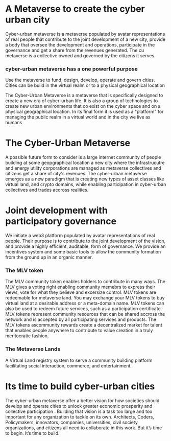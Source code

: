# A Metaverse to create the cyber urban city
Cyber-urban metaverse is a metaverse populated by avatar representations of real people that contribute to the joint development of a new city, provide a body that oversee the development and operations, participate in the governance and get a share from the revenues generated. The cu metaverse is a collective owned and governed by the citizens it serves.

### cyber-urban metaverse has a one powerful purpose
Use the metaverse to fund, design, develop, operate and govern cities. Cities can be build in the virtual realm or to a physical geographical location

The Cyber-Urban Metaverse is a metaverse that is specifically designed to create a new era of cyber-urban life. It is also a group of technologies to create new urban environments that co exist on the cyber space and on a physical geographical location. 
In its final form it is used as a "platform" for managing the public realm in a virtual world and in the city we live as humans
 



# The Cyber-Urban Metaverse
A possible future form to consider is a large internet community of people building at some geopgraphical location a new city where the infrastrucutre and energy utility corporations are managed as metaverse collectives and citizens get a share of city's revenues.
The cyber-urban metaverse emerges as a new paradigm that is creating new types of asset classes like virtual land, and crypto domains, while enabling participation in cyber-urban collectives and trades accross realities.

# Joint development with participatory governance
We initiate a web3 platform populated by avatar representations of real people. Their purpose is to contribute to the joint development of the vision, and provide a highly efficient, auditable, form of governance. We provide an incentives system and some basic tools to allow the community formation from the ground up in an organic manner.
### The MLV token
The MLV community token enables holders to contribute in many ways. 
The MLV gives a voting right enabling community memebrs to express their views, vote for what they believe and excersize control. 
MLV tokens are redeemable for metaverse land. You may exchange your MLV tokens to buy virtual land at a desirable address or a meta-domain name. MLV tokens can also be used to redeem future services, such as a participation certificate.
MLV tokens represent community resources that can be shared accross the network and is accepted by all participating services and products.
The MLV tokens ascommunity rewards create a decentralized market for talent that enables people anywhere to contribute to value creation in a truly meritocratic fashion.

### The Metaverse Lands 
A Virtual Land registry system to serve a community building platform facilitating social interaction, commerce, and entertainment.

# Its time to build cyber-urban cities  
The cyber-urban metaverse offer a better vision for how societies should develop and operate cities to unlock greater economic prosperity and collective participation . Building that vision is a task too large and too important for any organization to tackle on its own. Architects, Coders, Policymakers, innovators, companies, universities, civil society organizations, and citizens all need to collaborate in this work. 
But it’s time to begin. It’s time to build.

